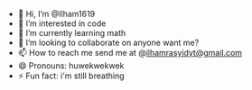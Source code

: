 - 👋 Hi, I’m @Ilham1619
- 👀 I’m interested in code
- 🌱 I’m currently learning math
- 💞️ I’m looking to collaborate on anyone want me?
- 📫 How to reach me send me at @ilhamrasyidyt@gmail.com
- 😄 Pronouns: huwekwekwek
- ⚡ Fun fact: i'm still breathing

<!---
Ilham1619/Ilham1619 is a ✨ special ✨ repository because its `README.md` (this file) appears on your GitHub profile.
You can click the Preview link to take a look at your changes.
--->
